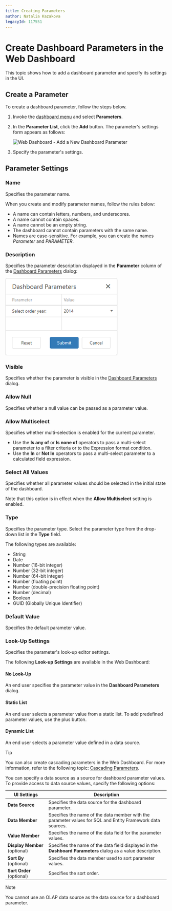 ```yaml
---
title: Creating Parameters
author: Natalia Kazakova
legacyId: 117551
---
```

# Create Dashboard Parameters in the Web Dashboard

This topic shows how to add a dashboard parameter and specify its settings in the UI.

## Create a Parameter

To create a dashboard parameter, follow the steps below.

1. Invoke the [dashboard menu](../../ui-elements/dashboard-menu.md) and select **Parameters**.
2. In the **Parameter List**, click the **Add** button. The parameter's settings form appears as follows:

	![Web Dashboard - Add a New Dashboard Parameter](../../../../images/img126106.png)

3. Specify the parameter's settings. 

## Parameter Settings

### Name

Specifies the parameter name.

When you create and modify parameter names, follow the rules below:

* A name can contain letters, numbers, and underscores.
* A name cannot contain spaces.
* A name cannot be an empty string.
* The dashboard cannot contain parameters with the same name.
* Names are case-sensitive. For example, you can create the names _Parameter_ and _PARAMETER_.
	
### Description

Specifies the parameter description displayed in the **Parameter** column of the [Dashboard Parameters](requesting-parameter-values.md) dialog:

![Dashboard Parameter with Description](../../../../images/dashboard-parameter-description.png)
	
### Visible
	
Specifies whether the parameter is visible in the [Dashboard Parameters](requesting-parameter-values.md) dialog.
	
### Allow Null
	
Specifies whether a null value can be passed as a parameter value.
	
### Allow Multiselect
	
Specifies whether multi-selection is enabled for the current parameter.

* Use the **Is any of** or **Is none of** operators to pass a multi-select parameter to a filter criteria or to the Expression format condition.
* Use the **In** or **Not In** operators to pass a multi-select parameter to a calculated field expression.

### Select All Values
	 
Specifies whether all parameter values should be selected in the initial state of the dashboard. 

Note that this option is in effect when the **Allow Multiselect** setting is enabled.

### Type
	 
Specifies the parameter type. Select the parameter type from the drop-down list in the **Type** field.

The following types are available:

* String
* Date
* Number (16-bit integer)
* Number (32-bit integer)
* Number (64-bit integer)
* Number (floating point)
* Number (double-precision floating point)
* Number (decimal)
* Boolean
* GUID (Globally Unique Identifier)
	
### Default Value
	 
Specifies the default parameter value.
	
### Look-Up Settings
	 
Specifies the parameter's look-up editor settings.


The following **Look-up Settings** are available in the Web Dashboard:
	
#### No Look-Up

An end user specifies the parameter value in the **Dashboard Parameters** dialog.

#### Static List

An end user selects a parameter value from a static list. To add predefined parameter values, use the plus button.
		
#### Dynamic List
	 
An end user selects a parameter value defined in a data source. 

>[!TIP]
>You can also create cascading parameters in the Web Dashboard. For more information, refer to the following topic: [Cascading Parameters](create-cascading-parameters.md).

You can specify a data source as a source for dashboard parameter values. To provide access to data source values, specify the following options:

|UI Settings|Description|
|--------|-----------|
|**Data Source**| Specifies the data source for the dashboard parameter.|
|**Data Member**| Specifies the name of the data member with the parameter values for SQL and Entity Framework data sources.|
|**Value Member**|Specifies the name of the data field for the parameter values.|
|**Display Member** (optional)| Specifies the name of the data field displayed in the **Dashboard Parameters** dialog as a value description.|
|**Sort By** (optional)|Specifies the data member used to sort parameter values.|
|**Sort Order** (optional)|Specifies the sort order.|

>[!NOTE]
>You cannot use an OLAP data source as the data source for a dashboard parameter.

